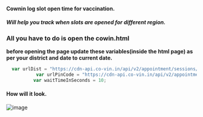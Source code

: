 #### Cownin log slot open time for vaccination.

##### Will help you track when slots are opened for different region.

### All you have to do is open the cowin.html 

**before opening the page update these variables(inside the html page) as per your district and date to current date.**

```javascript
  var urlDist = "https://cdn-api.co-vin.in/api/v2/appointment/sessions/public/calendarByDistrict?district_id=654&date=11-05-2021";
           var urlPinCode = "https://cdn-api.co-vin.in/api/v2/appointment/sessions/public/calendarByPin?pincode=273008&date=11-05-2021";
          var waitTimeInSeconds = 10;


```

#### How will it look.
![image](https://user-images.githubusercontent.com/4620276/117803838-b5254080-b274-11eb-84d3-f35b7a4cf0e1.png)
